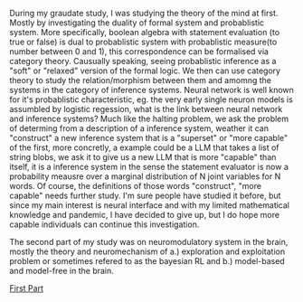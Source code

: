 
During my graudate study, I was studying the theory of the mind at first. Mostly by investigating the duality of formal system and probablistic system. More specifically, boolean algebra with statement evaluation (to true or false) is dual to probablistic system with probablistic measure(to number between 0 and 1), this correspondence can be formalised via category theory. Causually speaking, seeing probablistic inference as a "soft" or "relaxed" version of the formal logic. We then can use category theory to study the relation/morphism between them and amomng the systems in the category of inference systems. Neural network is well known for it's probablistic characteristic, eg. the very early single neuron models is assumbled by logistic regession, what is the link between neural network and inference systems? Much like the halting problem, we ask the problem of determing from a description of a inference system, weather it can "construct" a new inference system that is a "superset" or "more capable" of the first, more concretly, a example could be a LLM that takes a list of string blobs, we ask it to give us a new LLM that is more "capable" than itself, it is a inference system in the sense the statement evaluator is now a probability meausre over a marginal distribution of N joint variables for N words. Of course, the definitions of those words "construct", "more capable" needs further study. I'm sure people have studied it before, but since my main interest is neural interface and with my limited mathematical knowledge and pandemic, I have decided to give up, but I do hope more capable individuals can continue this investigation.

The second part of my study was on neuromodulatory system in the brain, mostly the theory and neuromechanism of a.) exploration and exploitation problem or sometimes refered to as the bayesian RL and b.) model-based and model-free in the brain. 


[First Part](https://docs.google.com/presentation/d/1jPPnCfTKtLa-FB4haYS3q-Nw1tRfzGPv/edit?usp=sharing&ouid=112627724459090659537&rtpof=true&sd=true)
